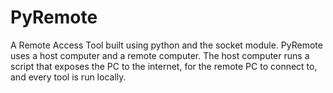 # PyRemote
A Remote Access Tool built using python and the socket module. PyRemote uses a host computer
and a remote computer. The host computer runs a script that exposes the PC to the internet, 
for the remote PC to connect to, and every tool is run locally.

